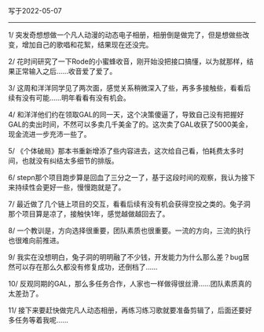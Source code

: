写于2022-05-07

-----

1/ 突发奇想想做一个凡人动漫的动态电子相册，相册倒是做完了，但是想做些改变，增加自己的歌唱和花絮，结果现在还没完。

2/ 花时间研究了一下Rode的小蜜蜂收音，刚开始没把接口搞懂，以为就那样，结果正常输入之后……收音爱了爱了。

3/ 这周和洋洋同学见了两次面，感觉关系稍微深入了些，再多多接触些，看看后续有没有可能……明年看看有没有机会。

4/ 和洋洋他们约在领取GAL的同一天，这个决策傻逼了，导致自己没有把握好GAL的卖出时间，不然可以多卖几千美金了的。这次卖了GAL收获了5000美金，现金流进一步充沛一些了。

5/ 《个体破局》那本书重新增添了些内容进去，这次给自己看，怕耗费太多时间，也就没有纠结太多细节的排版。

6/ stepn那个项目跑步算是回血了三分之一了，基于这段时间的观察，我认为接下来持续性会更好一些，慢慢跑就是了。

7/ 最近做了几个链上项目的交互，看看后续有没有机会获得空投之类的。兔子洞那个项目算是凉了，接触快1年，感觉越做越回去了。

8/ 一个教训是，方向选择很重要，团队素质也很重要。一流的方向，三流的执行也很难向前推进。

9/ 我实在没想明白，兔子洞的明明融了不少钱，开发能力为什么那么差？bug居然可以存在那么久都没有修复成功，还倒档了……

10/ 反观同期的GAL，那么多任务合作，人家也一样做得很丝滑……团队素质真的太差劲了。

11/ 接下来要赶快做完凡人动态相册，再练习练习歌就要准备剪辑了，后面还要好多任务等着我呢……
 


